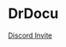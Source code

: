 # DrDocu

[Discord Invite](https://discord.com/api/oauth2/authorize?client_id=974992126066700328&permissions=8&scope=bot%20applications.commands)
